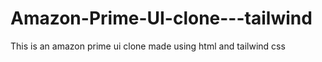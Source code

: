 # Amazon-Prime-UI-clone---tailwind
This is an amazon prime ui clone made using html and tailwind css 
